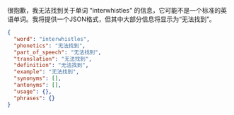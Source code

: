 很抱歉，我无法找到关于单词 "interwhistles" 的信息，它可能不是一个标准的英语单词。我将提供一个JSON格式，但其中大部分信息将显示为“无法找到”。

```json
{
  "word": "interwhistles",
  "phonetics": "无法找到",
  "part_of_speech": "无法找到",
  "translation": "无法找到",
  "definition": "无法找到",
  "example": "无法找到",
  "synonyms": [],
  "antonyms": [],
  "usage": {},
  "phrases": {}
}
```
 